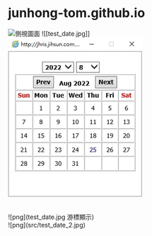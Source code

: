 # junhong-tom.github.io


![側視圖面]('src/test_date_2.jpg' "游標顯示")
![[test_date.jpg]]
<br>
![png](test_date.jpg)

<br>
![png](test_date.jpg  游標顯示)

<br>
![png](src/test_date_2.jpg)


